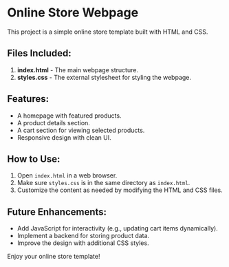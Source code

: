 # Online Store Webpage

This project is a simple online store template built with HTML and CSS.

## Files Included:

1. **index.html** - The main webpage structure.
2. **styles.css** - The external stylesheet for styling the webpage.

## Features:
- A homepage with featured products.
- A product details section.
- A cart section for viewing selected products.
- Responsive design with clean UI.

## How to Use:
1. Open `index.html` in a web browser.
2. Make sure `styles.css` is in the same directory as `index.html`.
3. Customize the content as needed by modifying the HTML and CSS files.

## Future Enhancements:
- Add JavaScript for interactivity (e.g., updating cart items dynamically).
- Implement a backend for storing product data.
- Improve the design with additional CSS styles.

Enjoy your online store template!
